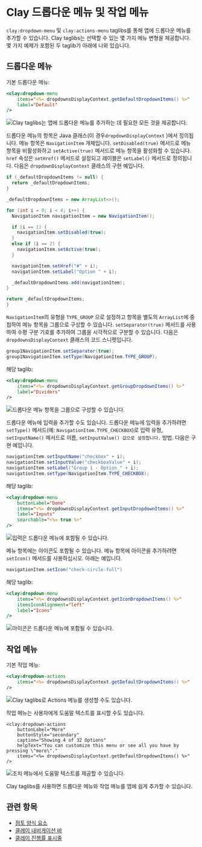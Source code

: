 # Clay 드롭다운 메뉴 및 작업 메뉴

`clay:dropdown-menu` 및  `clay:actions-menu` taglibs를 통해 앱에 드롭다운 메뉴를 추가할 수 있습니다. Clay taglibs는 선택할 수 있는 몇 가지 메뉴 변형을 제공합니다. 몇 가지 예제가 포함된 두 taglib가 아래에 나와 있습니다.

## 드롭다운 메뉴

기본 드롭다운 메뉴:

```jsp
<clay:dropdown-menu
    items="<%= dropdownsDisplayContext.getDefaultDropdownItems() %>"
    label="Default"
/>
```

![Clay taglibs는 앱에 드롭다운 메뉴를 추가하는 데 필요한 모든 것을 제공합니다.](./clay-dropdown-and-action-menus/images/01.png)

드롭다운 메뉴의 항목은 Java 클래스(이 경우`dropdownDisplayContext` )에서 정의됩니다. 메뉴 항목은 `NavigationItem` 개체입니다. `setDisabled(true)` 메서드로 메뉴 항목을 비활성화하고 `setActive(true)` 메서드로 메뉴 항목을 활성화할 수 있습니다. `href` 속성은 `setHref()` 메서드로 설정되고 레이블은 `setLabel()` 메서드로 정의됩니다. 다음은 `dropdownDisplayContext` 클래스의 구현 예입니다.

```java
if (_defaultDropdownItems != null) {
  return _defaultDropdownItems;
}

_defaultDropdownItems = new ArrayList<>();

for (int i = 0; i < 4; i++) {
  NavigationItem navigationItem = new NavigationItem();

  if (i == 1) {
    navigationItem.setDisabled(true);
  }
  else if (i == 2) {
    navigationItem.setActive(true);
  }

  navigationItem.setHref("#" + i);
  navigationItem.setLabel("Option " + i);

  _defaultDropdownItems.add(navigationItem);
}

return _defaultDropdownItems;
}
```

`NavigationItem`의 유형을 `TYPE_GROUP` 으로 설정하고 항목을 별도의 `ArrayList`에 중첩하여 메뉴 항목을 그룹으로 구성할 수 있습니다. `setSeparator(true)` 메서드를 사용하여 수평 구분 기호를 추가하여 그룹을 시각적으로 구분할 수 있습니다. 다음은 `dropdownsDisplayContext` 클래스의 코드 스니펫입니다.

```java
group1NavigationItem.setSeparator(true);
group1NavigationItem.setType(NavigationItem.TYPE_GROUP);
```

해당 taglib:

```jsp
<clay:dropdown-menu
    items="<%= dropdownsDisplayContext.getGroupDropdownItems() %>"
    label="Dividers"
/>
```

![드롭다운 메뉴 항목을 그룹으로 구성할 수 있습니다.](./clay-dropdown-and-action-menus/images/02.png)

드롭다운 메뉴에 입력을 추가할 수도 있습니다. 드롭다운 메뉴에 입력을 추가하려면 `setType()` 메서드(예: `NavigationItem.TYPE_CHECKBOX`)로 입력 유형, `setInputName()` 메서드로 이름, `setInputValue() 값으로 설정합니다.` 방법. 다음은 구현 예입니다.

```java
navigationItem.setInputName("checkbox" + i);
navigationItem.setInputValue("checkboxValue" + i);
navigationItem.setLabel("Group 1 - Option " + i);
navigationItem.setType(NavigationItem.TYPE_CHECKBOX);
```

해당 taglib:

```jsp
<clay:dropdown-menu
    buttonLabel="Done"
    items="<%= dropdownsDisplayContext.getInputDropdownItems() %>"
    label="Inputs"
    searchable="<%= true %>"
/>
```

![입력은 드롭다운 메뉴에 포함될 수 있습니다.](./clay-dropdown-and-action-menus/images/03.png)

메뉴 항목에는 아이콘도 포함될 수 있습니다. 메뉴 항목에 아이콘을 추가하려면 `setIcon()` 메서드를 사용하십시오. 아래는 예입니다.

```java
navigationItem.setIcon("check-circle-full")
```

해당 taglib:

```jsp
<clay:dropdown-menu
    items="<%= dropdownsDisplayContext.getIconDropdownItems() %>"
    itemsIconAlignment="left"
    label="Icons"
/>
```

![아이콘은 드롭다운 메뉴에 포함될 수 있습니다.](./clay-dropdown-and-action-menus/images/04.png)

## 작업 메뉴

기본 작업 메뉴:

```jsp
<clay:dropdown-actions
    items="<%= dropdownsDisplayContext.getDefaultDropdownItems() %>"
/>
```

![Clay taglibs로 Actions 메뉴를 생성할 수도 있습니다.](./clay-dropdown-and-action-menus/images/05.png)

작업 메뉴는 사용자에게 도움말 텍스트를 표시할 수도 있습니다.

```
<clay:dropdown-actions
    buttonLabel="More"
    buttonStyle="secondary"
    caption="Showing 4 of 32 Options"
    helpText="You can customize this menu or see all you have by pressing \"more\"."
    items="<%= dropdownsDisplayContext.getDefaultDropdownItems() %>"
/>
```

![조치 메뉴에서 도움말 텍스트를 제공할 수 있습니다.](./clay-dropdown-and-action-menus/images/06.png)

Clay taglibs를 사용하면 드롭다운 메뉴와 작업 메뉴를 앱에 쉽게 추가할 수 있습니다.

## 관련 항목

* [점토 양식 요소](./clay-form-elements.md)
* [클레이 내비게이션 바](./clay-navigation-bars.md)
* [클레이 진행률 표시줄](./clay-progress-bars.md)